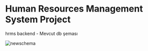 # Human Resources Management System Project
hrms backend - Mevcut db şeması

![newschema](https://user-images.githubusercontent.com/78684394/120930902-ebc96c00-c6f7-11eb-9a4d-577e24262163.png)

